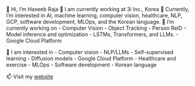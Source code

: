 👋 Hi, I’m Haseeb Raja
🔭 I am currently working at 3i Inc., Korea
👀 Currently, I’m interested in AI, machine learning, computer vision, healthcare, NLP, GCP, software development, MLOps, and the Korean language.
🌱 I’m currently working on
      - Computer Vision 
      - Object Tracking
      - Person ReID
      - Model inference and optimization
      - LSTMs, Transformers, and LLMs.
      - Google Cloud Platform

🍄 I am interested in
      - Computer vision
      - NLP/LLMs
      - Self-supervised learning
      - Diffusion models 
      - Google Cloud Platform
      - Healthcare and exercise
      - MLOps
      - Software development
      - Korean language

📫 Visit my [website](http://pytholic-homepage.vercel.app/)

<!---
rajahaseeb147/rajahaseeb147 is a ✨ special ✨ repository because its `README.md` (this file) appears on your GitHub profile.
You can click the Preview link to take a look at your changes.
--->
